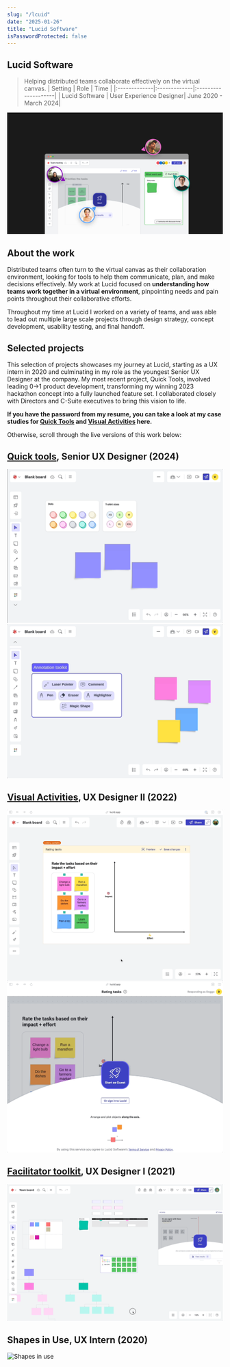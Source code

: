 ```yaml
---
slug: "/lcuid"
date: "2025-01-26"
title: "Lucid Software"
isPasswordProtected: false
---
```

## Lucid Software
> Helping distributed teams collaborate effectively on the virtual canvas.
| Setting    | Role   | Time  |
|:-------------|:-------------|:--------------------|
| Lucid Software | User Experience Designer| June 2020 - March 2024|

![Hero image of work done at Lucid](../src/images/lucid/lucidhero.png)

## About the work
Distributed teams often turn to the virtual canvas as their collaboration environment, looking for tools to help them communicate, plan, and make decisions effectively. My work at Lucid focused on **understanding how teams work together in a virtual environment**, pinpointing needs and pain points throughout their collaborative efforts.

Throughout my time at Lucid I worked on a variety of teams, and was able to lead out multiple large scale projects through design strategy, concept development, usability testing, and final handoff.


## Selected projects
This selection of projects showcases my journey at Lucid, starting as a UX intern in 2020 and culminating in my role as the youngest Senior UX Designer at the company. My most recent project, Quick Tools, involved leading 0→1 product development, transforming my winning 2023 hackathon concept into a fully launched feature set. I collaborated closely with Directors and C-Suite executives to bring this vision to life.

**If you have the password from my resume, you can take a look at my case studies for [Quick Tools](/quicktools) and [Visual Activities](/visualactivities) here.**

Otherwise, scroll through the live versions of this work below:

## [Quick tools](https://training.lucid.co/quick-tools/1954453), Senior UX Designer (2024)
![Quick tools](../src/images/quicktools/quickshapebank.gif)
![Quick tools](../src/images/quicktools/quickaction.gif)

## [Visual Activities](https://lucid.co/resources/webinars/use-cases-for-visual-activities-jan-2024), UX Designer II (2022)
![Visual Activities](../src/images/visualactivities/canvas.gif)
![Visual Activities](../src/images/visualactivities/participation.gif)

## [Facilitator toolkit](https://lucidspark.com/solutions/facilitation-tools), UX Designer I (2021)
![Facilitator toolkit](../src/images/playground/laser.gif)

## Shapes in Use, UX Intern (2020)
![Shapes in use](../src/images/playground/shapesinuse.gif)
